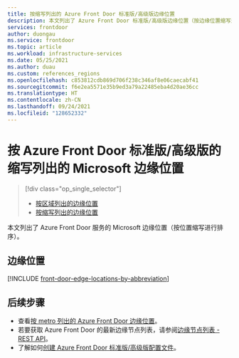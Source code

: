 ```yaml
---
title: 按缩写列出的 Azure Front Door 标准版/高级版边缘位置
description: 本文列出了 Azure Front Door 标准版/高级版边缘位置（按边缘位置缩写进行排序）。
services: frontdoor
author: duongau
ms.service: frontdoor
ms.topic: article
ms.workload: infrastructure-services
ms.date: 05/25/2021
ms.author: duau
ms.custom: references_regions
ms.openlocfilehash: c853812cdb869d706f238c346af8e06caecabf41
ms.sourcegitcommit: f6e2ea5571e35b9ed3a79a22485eba4d20ae36cc
ms.translationtype: HT
ms.contentlocale: zh-CN
ms.lasthandoff: 09/24/2021
ms.locfileid: "128652332"
---
```

# <a name="microsoft-edge-locations-by-abbreviation-for-azure-front-door-standardpremium"></a>按 Azure Front Door 标准版/高级版的缩写列出的 Microsoft 边缘位置
> [!div class="op_single_selector"]
> * [按区域列出的边缘位置](edge-locations.md)
> * [按缩写列出的边缘位置](edge-locations-by-abbreviation.md)
> 

本文列出了 Azure Front Door 服务的 Microsoft 边缘位置（按位置缩写进行排序）。

## <a name="edge-locations"></a>边缘位置

[!INCLUDE [front-door-edge-locations-by-abbreviation](../../../includes/front-door-edge-locations-by-abbreviation.md)]

## <a name="next-steps"></a>后续步骤

* 查看[按 metro 列出的 Azure Front Door 边缘位置](edge-locations.md)。
* 若要获取 Azure Front Door 的最新边缘节点列表，请参阅[边缘节点列表 - REST API](/rest/api/cdn/edge-nodes/list)。
* 了解如何[创建 Azure Front Door 标准版/高级版配置文件](create-front-door-portal.md)。

